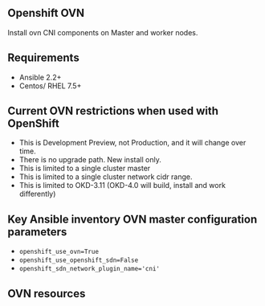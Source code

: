 ## Openshift OVN

Install ovn CNI components on Master and worker nodes.

## Requirements

* Ansible 2.2+
* Centos/ RHEL 7.5+

## Current OVN restrictions when used with OpenShift

* This is Development Preview, not Production, and it will change over time.
* There is no upgrade path. New install only.
* This is limited to a single cluster master
* This is limited to a single cluster network cidr range.
* This is limited to OKD-3.11 (OKD-4.0 will build, install and work differently)

## Key Ansible inventory OVN master configuration parameters

* ``openshift_use_ovn=True``
* ``openshift_use_openshift_sdn=False``
* ``openshift_sdn_network_plugin_name='cni'``

## OVN resources

